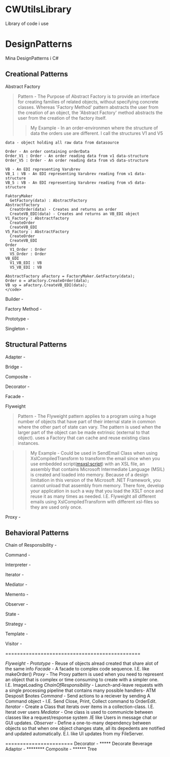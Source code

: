 # CWUtilsLibrary
Library of code i use


# DesignPatterns
Mina DesignPatterns i C#

## Creational Patterns

Abstract Factory
> Pattern - The Purpose of Abstract Factory is to provide an interface for creating families of related objects, without specifying concrete classes. Whereas 'Factory Method' pattern abstracts the user from the creation of an object, the 'Abstract Factory' method abstracts the user from the creation of the factory itself.
>> My Example - In an order-environmen where the structure of data the orders use are different. I call the structures V1 and V5 

```
data - object holding all raw data from datasource

Order - An order containing orderData
Order_V1 : Order - An order reading data from v1 data-structure
Order_V5 : Order - An order reading data from v5 data-structure

VB - An EDI representing Varubrev
VB_1 : VB - An EDI representing Varubrev reading from v1 data-structure
VB_5 : VB - An EDI representing Varubrev reading from v5 data-structure

FaktoryMaker
  GetFactory(data) : AbstractFactory
AbstractFactory 
  CreatOrder(data) - Creates and returns an order
  CreateVB_EDI(data) - Creates and returns an VB_EDI object
V1_Factory : Abstractfactory 
  CreateOrder
  CreateVB_EDI
V5_Factory : AbstractFactory
  CreateOrder
  CreateVB_EDI
Order
  V1_Order : Order
  V5_Order : Order
VB_EDI
  V1_VB_EDI : VB
  V5_VB_EDI : VB
  
AbstractFactory aFactory = FactoryMaker.GetFactory(data);
Order o = aFactory.CreateOrder(data);
VB vp = aFactory.CreateVB_EDI(data);
</code>
```

Builder - 

Factory Method -

Prototype - 

Singleton - 



## Structural Patterns

Adapter - 

Bridge - 

Composite - 

Decorator - 

Facade - 

Flyweight
> Pattern - The Flyweight pattern applies to a program using a huge number of objects that have part of their internal state in common where the other part of state can vary. The pattern is used when the larger part of the object can be made extrinsic (external to that object). uses a Factory that can cache and reuse existing class instances.

>> My Example - Could be used in SendEmail Class when using XslCompiledTransform to transform the email since 
when you use embedded script(<msxsl:script>) with an XSL file, an assembly that contains Microsoft Intermediate Language (MSIL) is created and loaded into memory. Because of a design limitation in this version of the Microsoft .NET Framework, you cannot unload that assembly from memory. There fore, develop your application in such a way that you load the XSLT once and reuse it as many times as needed. I.E. Flyweight all different emails using XslCompiledTransform with different xsl-files so they are used only once.

Proxy - 



## Behavioral Patterns

Chain of Responsibility - 

Command - 

Interpreter - 

Iterator - 

Mediator - 

Memento - 

Observer - 

State - 

Strategy - 

Template - 

Visitor - 



==============================================






*Flyweight* - 
*Prototype* - Reuse of objects alread created that share alot of the same info
*Facade* - A facade to complex code sequence. I.E. like makeOrder()
*Proxy* - The Proxy pattern is used when you need to represent an object that is complex or time consuming to create with a simpler one. I.E. ImageLoading
*ChainOfResponsibility* - Launch-and-leave requests with a single processing pipeline that contains many possible handlers- ATM Desposit $notes
*Command* - Send actions to a reciever by sending A Command object - I.E. Send Close, Print, Collect command to OrderEdit.
*Iterator* - Create a Class that iterats over items in a collection-class. I.E. Iterat over users
*Mediator* - One class is used to communicte between classes like a request/response system
.IE like Users in message chat or GUI updates.
*Observer* - Define a one-to-many dependency between objects so that when one object changes state, all its depedents are notified and updated automatically. E.I. like
UI updates from my FileServer.

=======================
Decorator - ***** Decorate Beverage
Adaptor - ********
Composite - ****** Tree










